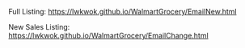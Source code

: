 Full Listing: https://lwkwok.github.io/WalmartGrocery/EmailNew.html

New Sales Listing: https://lwkwok.github.io/WalmartGrocery/EmailChange.html

